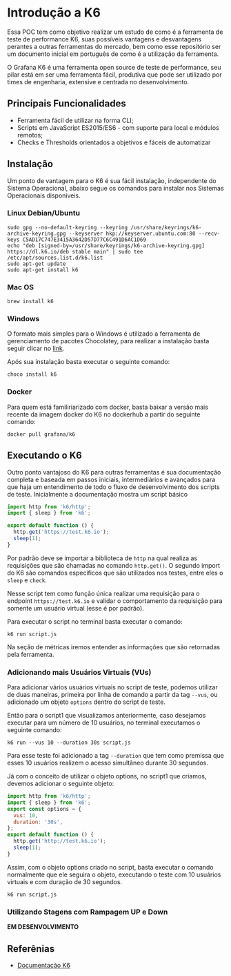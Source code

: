 # Introdução a K6

Essa POC tem como objetivo realizar um estudo de como é a ferramenta de teste de performance K6, suas possíveis vantagens e desvantagens perantes a outras ferramentas do mercado, bem como esse repositório ser um documento inicial em português de como é a utilização da ferramenta.

O Grafana K6 é uma ferramenta open source de teste de performance, seu pilar está em ser uma ferramenta fácil, produtiva que pode ser utilizado por times de engenharia, extensive e centrada no desenvolvimento.

## Principais Funcionalidades

- Ferramenta fácil de utilizar na forma CLI;
- Scripts em JavaScript ES2015/ES6 - com suporte para local e módulos remotos;
- Checks e Thresholds orientados a objetivos e fáceis de automatizar

## Instalação

Um ponto de vantagem para o K6 é sua fácil instalação, independente do Sistema Operacional, abaixo segue os comandos para instalar nos Sistemas Operacionais disponíveis.

### Linux Debian/Ubuntu

```shell
sudo gpg --no-default-keyring --keyring /usr/share/keyrings/k6-archive-keyring.gpg --keyserver hkp://keyserver.ubuntu.com:80 --recv-keys C5AD17C747E3415A3642D57D77C6C491D6AC1D69
echo "deb [signed-by=/usr/share/keyrings/k6-archive-keyring.gpg] https://dl.k6.io/deb stable main" | sudo tee /etc/apt/sources.list.d/k6.list
sudo apt-get update
sudo apt-get install k6
```

### Mac OS

```shell
brew install k6
```

### Windows

O formato mais simples para o Windows é utilizado a ferramenta de gerenciamento de pacotes Chocolatey, para realizar a instalação basta seguir clicar no [link](https://chocolatey.org/).

Após sua instalação basta executar o seguinte comando:

```shell
choco install k6
```

### Docker

Para quem está familiriarizado com docker, basta baixar a versão mais recente da imagem docker do K6 no dockerhub a partir do seguinte comando:

```shell
docker pull grafana/k6
```

## Executando o K6

Outro ponto vantajoso do K6 para outras ferramentas é sua documentação completa e baseada em passos iniciais, intermediários e avançados para que haja um entendimento de todo o fluxo de desenvolvimento dos scripts de teste. Inicialmente a documentação mostra um script básico

```javascript
import http from 'k6/http';
import { sleep } from 'k6';

export default function () {
  http.get('https://test.k6.io');
  sleep(1);
}
```

Por padrão deve se importar a biblioteca de `http` na qual realiza as requisições que são chamadas no comando `http.get()`. O segundo import do K6 são comandos específicos que são utilizados nos testes, entre eles o `sleep` e `check`.

Nesse script tem como função única realizar uma requisição para o endpoint `https://test.k6.io` e validar o comportamento da requisição para somente um usuário virtual (esse é por padrão).

Para executar o script no terminal basta executar o comando:

```shell
k6 run script.js
```

Na seção de métricas iremos entender as informações que são retornadas pela ferramenta.

### Adicionando mais Usuários Virtuais (VUs)

Para adicionar vários usuários virtuais no script de teste, podemos utilizar de duas maneiras, primeira por linha de comando a partir da tag `--vus`, ou adicionado um objeto `options` dentro do script de teste.

Então para o script1 que visualizamos anteriormente, caso desejamos executar para um número de 10 usuários, no terminal executamos o seguinte comando:

```shell
k6 run --vus 10 --duration 30s script.js
```
Para esse teste foi adicionado a tag `--duration` que tem como premissa que esses 10 usuários realizem o acesso simultâneo durante 30 segundos.

Já com o conceito de utilizar o objeto options, no script1 que criamos, devemos adicionar o seguinte objeto:

```javascript 
import http from 'k6/http';
import { sleep } from 'k6';
export const options = {
  vus: 10,
  duration: '30s',
};
export default function () {
  http.get('http://test.k6.io');
  sleep(1);
}
```

Assim, com o objeto options criado no script, basta executar o comando normalmente que ele seguira o objeto, executando o teste com 10 usuários virtuais e com duração de 30 segundos.

```shell
k6 run script.js
```

### Utilizando Stagens com Rampagem UP e Down

**EM DESENVOLVIMENTO**

## Referênias 

- [Documentação K6](https://k6.io/docs/)

